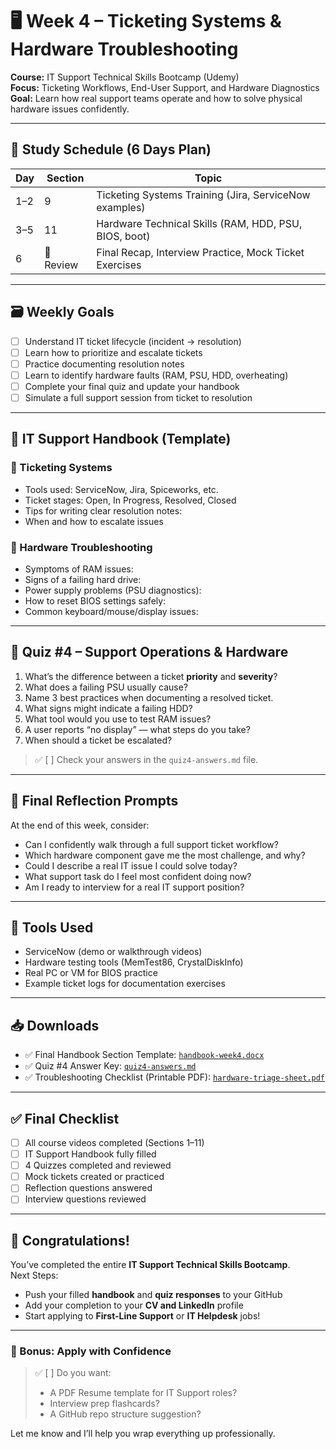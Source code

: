# 🖥️ Week 4 – Ticketing Systems & Hardware Troubleshooting  
**Course:** IT Support Technical Skills Bootcamp (Udemy)  
**Focus:** Ticketing Workflows, End-User Support, and Hardware Diagnostics  
**Goal:** Learn how real support teams operate and how to solve physical hardware issues confidently.

---

## 📅 Study Schedule (6 Days Plan)

| Day | Section | Topic |
|-----|---------|-------|
| 1–2 | 9       | Ticketing Systems Training (Jira, ServiceNow examples) |
| 3–5 | 11      | Hardware Technical Skills (RAM, HDD, PSU, BIOS, boot) |
| 6   | 🔁 Review | Final Recap, Interview Practice, Mock Ticket Exercises |

---

## 🗃️ Weekly Goals

- [ ] Understand IT ticket lifecycle (incident → resolution)
- [ ] Learn how to prioritize and escalate tickets
- [ ] Practice documenting resolution notes
- [ ] Learn to identify hardware faults (RAM, PSU, HDD, overheating)
- [ ] Complete your final quiz and update your handbook
- [ ] Simulate a full support session from ticket to resolution

---

## 📗 IT Support Handbook (Template)

### 🔹 Ticketing Systems
- Tools used: ServiceNow, Jira, Spiceworks, etc.
- Ticket stages: Open, In Progress, Resolved, Closed
- Tips for writing clear resolution notes:
- When and how to escalate issues

### 🔹 Hardware Troubleshooting
- Symptoms of RAM issues:
- Signs of a failing hard drive:
- Power supply problems (PSU diagnostics):
- How to reset BIOS settings safely:
- Common keyboard/mouse/display issues:

---

## 🧪 Quiz #4 – Support Operations & Hardware

1. What’s the difference between a ticket **priority** and **severity**?
2. What does a failing PSU usually cause?
3. Name 3 best practices when documenting a resolved ticket.
4. What signs might indicate a failing HDD?
5. What tool would you use to test RAM issues?
6. A user reports “no display” — what steps do you take?
7. When should a ticket be escalated?

> ✅ [ ] Check your answers in the `quiz4-answers.md` file.

---

## 🧠 Final Reflection Prompts

At the end of this week, consider:

- Can I confidently walk through a full support ticket workflow?
- Which hardware component gave me the most challenge, and why?
- Could I describe a real IT issue I could solve today?
- What support task do I feel most confident doing now?
- Am I ready to interview for a real IT support position?

---

## 🔧 Tools Used

- ServiceNow (demo or walkthrough videos)  
- Hardware testing tools (MemTest86, CrystalDiskInfo)  
- Real PC or VM for BIOS practice  
- Example ticket logs for documentation exercises  

---

## 📥 Downloads

- ✅ Final Handbook Section Template: [`handbook-week4.docx`](#)
- ✅ Quiz #4 Answer Key: [`quiz4-answers.md`](#)
- ✅ Troubleshooting Checklist (Printable PDF): [`hardware-triage-sheet.pdf`](#)

---

## ✅ Final Checklist

- [ ] All course videos completed (Sections 1–11)
- [ ] IT Support Handbook fully filled
- [ ] 4 Quizzes completed and reviewed
- [ ] Mock tickets created or practiced
- [ ] Reflection questions answered
- [ ] Interview questions reviewed

---

## 🏁 Congratulations!

You’ve completed the entire **IT Support Technical Skills Bootcamp**.  
Next Steps:
- Push your filled **handbook** and **quiz responses** to your GitHub
- Add your completion to your **CV and LinkedIn** profile
- Start applying to **First-Line Support** or **IT Helpdesk** jobs!

---

### 📌 Bonus: Apply with Confidence  
> ✅ [ ] Do you want:  
> - A PDF Resume template for IT Support roles?  
> - Interview prep flashcards?  
> - A GitHub repo structure suggestion?

Let me know and I’ll help you wrap everything up professionally.
